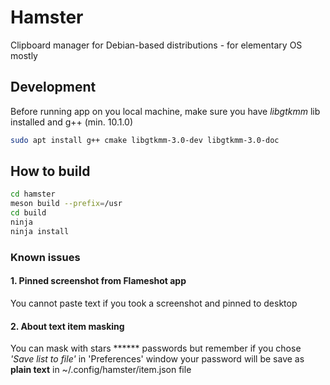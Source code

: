 # Hamster

Clipboard manager for Debian-based distributions - for elementary OS mostly

## Development

Before running app on you local machine, make sure you have *libgtkmm* lib installed and g++ (min. 10.1.0)

```bash
sudo apt install g++ cmake libgtkmm-3.0-dev libgtkmm-3.0-doc
```

## How to build

```bash
cd hamster
meson build --prefix=/usr
cd build
ninja
ninja install
```

### Known issues

#### 1. Pinned screenshot from Flameshot app

You cannot paste text if you took a screenshot and pinned to desktop

#### 2. About text item masking

You can mask with stars ****** passwords but remember if you chose _'Save list to file'_ in 'Preferences' window your
password will be save as __plain text__ in ~/.config/hamster/item.json file 
